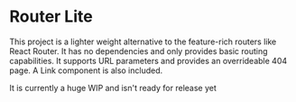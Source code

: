 # Router Lite
This project is a lighter weight alternative to the feature-rich routers like React Router. It has no dependencies and only provides basic routing capabilities. It supports URL parameters and provides an overrideable 404 page. A Link component is also included. 

It is currently a huge WIP and isn't ready for release yet
